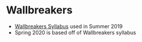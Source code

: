 # Wallbreakers

- [Wallbreakers Syllabus](https://hackmd.io/@-c5esmCkQsON-A1AjAfRTw/SJmxDsY1B) used in Summer 2019
- Spring 2020 is based off of Wallbreakers syllabus